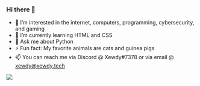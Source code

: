 ### Hi there 👋

- 👀 I’m interested in the internet, computers, programming, cybersecurity, and gaming
- 🌱 I’m currently learning HTML and CSS
- 💬 Ask me about Python
- ⚡ Fun fact: My favorite animals are cats and guinea pigs
- 📫 You can reach me via Discord @ Xewdy#7378 or via email @ xewdy@xewdy.tech

<div>
  <a href="https://github.com/Xewdy444">
    <img src="https://github-readme-stats.vercel.app/api?username=Xewdy444&show_icons=true&theme=transparent"/>
  </a>
</div>
